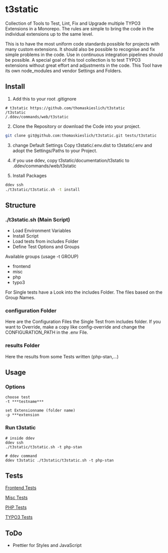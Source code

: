# t3static
Collection of Tools to Test, Lint, Fix and Upgrade multiple TYPO3 Extensions in a Monorepo. 
The rules are simple to bring the code in the individual extensions up to the same level.

This is to have the most uniform code standards possible for projects with many custom extensions. 
It should also be possible to recognise and fix simple problems in the code. 
Use in continuous integration pipelines should be possible.
A special goal of this tool collection is to test TYPO3 extensions without great effort and adjustments in the code.
This Tool have its own node_modules and vendor Settings and Folders.

## Install

1. Add this to your root .gitignore
```
# t3static https://github.com/thomaskieslich/t3static
/t3static
/.ddev/commands/web/t3static
```

2. Clone the Repository or download the Code into your project.

```bash
git clone git@github.com:thomaskieslich/t3static.git tests/t3static
```

3. change Default Settings
Copy t3static/.env.dist to t3static/.env and adopt the Settings/Paths to your Project.

4. if you use ddev, copy t3static/documentation/t3static to .ddev/commands/web/t3static

5. Install Packages
```bash
ddev ssh
./t3static/t3static.sh -t install
```

## Structure
### ./t3static.sh (Main Script)
- Load Environment Variables
- Install Script
- Load tests from includes Folder
- Define Test Options and Groups

Available groups (usage -t GROUP)
- frontend
- misc
- php
- typo3

For Single tests have a Look into the includes Folder. 
The files based on the Group Names.

### configuration Folder
Here are the Configuration Files the Single Test from includes folder.
If you want to Override, make a copy like config-override and change 
the CONFIGURATION_PATH in the .env File.

### results Folder
Here the results from some Tests written (php-stan,…)

## Usage
### Options
```
choose test
-t ***testname***

set Extensionname (folder name)
-p ***extension
```

### Run t3static
```
# inside ddev
ddev ssh
./t3static/t3static.sh -t php-stan

# ddev command
ddev t3static ./t3static/t3static.sh -t php-stan
```

## Tests
[Frontend Tests](documentation/tests-frontend.md)

[Misc Tests](documentation/tests-misc.md)

[PHP Tests](documentation/tests-php.md)

[TYPO3 Tests](documentation/tests-typo3.md)

## ToDo
- Prettier for Styles and JavaScript
